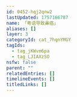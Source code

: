 ```yaml
---
id: 0452-hqj2qnw2
lastUpdated: 1757166787
name: 「粤语导致鼻癌」
aliases: []
layer: 3
categoryId: cat_7hqnYMGY
tagIds:
  - tag_jKWvm6pa
  - tag_LJIAXzSO
nsfw: false
parent: ""
relatedEntries: []
timelineEvents: []
titledLinks: []
---
```


